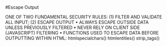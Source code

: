 #Escape Output




ONE OF TWO FUNDAMENTAL SECURITY RULES:
(1) FILTER AND VALIDATE ALL INPUT;
(2) ESCAPE OUTPUT
  • ALWAYS ESCAPE OUTSIDE DATA UNLESS PREVIOUSLY FILTERED
  • NEVER RELY ON CLIENT SIDE (JAVASCRIPT) FILTERING
  • FUNCTIONS USED TO ESCAPE DATA BEFORE OUTPUTTING WITHIN HTML:
      htmlspecialchars()
      htmlentities()
      strip_tags()
